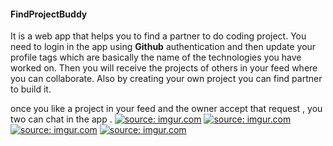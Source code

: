 #### FindProjectBuddy

It is a web app that helps you to find a partner to do coding project.
You need to login in the app using **Github** authentication and then update your profile tags which are basically the name of the technologies you have worked on. Then you will receive the projects of others in your feed where you can collaborate.
Also by creating your own project you can find partner to build it.

once you like a project in your feed and the owner accept that request , you two can chat in the app .
<a href="https://imgur.com/IRIYN8H"><img src="https://i.imgur.com/IRIYN8H.png" title="source: imgur.com" /></a>
<a href="https://imgur.com/BJuG0IN"><img src="https://i.imgur.com/BJuG0IN.png" title="source: imgur.com" /></a>
<a href="https://imgur.com/1A5HzeA"><img src="https://i.imgur.com/1A5HzeA.png" title="source: imgur.com" /></a>
<a href="https://imgur.com/I03CAOh"><img src="https://i.imgur.com/I03CAOh.png" title="source: imgur.com" /></a>
